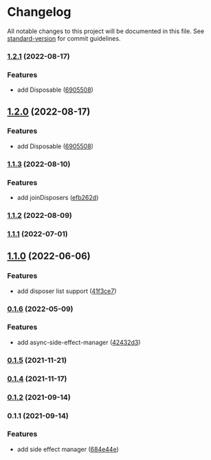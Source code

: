 # Changelog

All notable changes to this project will be documented in this file. See [standard-version](https://github.com/conventional-changelog/standard-version) for commit guidelines.

### [1.2.1](https://github.com/crimx/side-effect-manager/compare/v1.1.3...v1.2.1) (2022-08-17)


### Features

* add Disposable ([6905508](https://github.com/crimx/side-effect-manager/commit/69055089dfa9cb4bafb9618a58d3799ba5f4549a))

## [1.2.0](https://github.com/crimx/side-effect-manager/compare/v1.1.3...v1.2.0) (2022-08-17)


### Features

* add Disposable ([6905508](https://github.com/crimx/side-effect-manager/commit/69055089dfa9cb4bafb9618a58d3799ba5f4549a))

### [1.1.3](https://github.com/crimx/side-effect-manager/compare/v1.1.2...v1.1.3) (2022-08-10)


### Features

* add joinDisposers ([efb262d](https://github.com/crimx/side-effect-manager/commit/efb262d1b7d6388a3266b630529be5b4a1e59a37))

### [1.1.2](https://github.com/crimx/side-effect-manager/compare/v1.1.1...v1.1.2) (2022-08-09)

### [1.1.1](https://github.com/crimx/side-effect-manager/compare/v1.1.0...v1.1.1) (2022-07-01)

## [1.1.0](https://github.com/crimx/side-effect-manager/compare/v0.1.6...v1.1.0) (2022-06-06)


### Features

* add disposer list support ([41f3ce7](https://github.com/crimx/side-effect-manager/commit/41f3ce7596031696066ccd4a92c9e4183d91204e))

### [0.1.6](https://github.com/crimx/side-effect-manager/compare/v0.1.5...v0.1.6) (2022-05-09)


### Features

* add async-side-effect-manager ([42432d3](https://github.com/crimx/side-effect-manager/commit/42432d37df5fc025502e17d5858cf1dd1d3fc222))

### [0.1.5](https://github.com/crimx/side-effect-manager/compare/v0.1.4...v0.1.5) (2021-11-21)

### [0.1.4](https://github.com/crimx/side-effect-manager/compare/v0.1.2...v0.1.4) (2021-11-17)

### [0.1.2](https://github.com/crimx/side-effect-manager/compare/v0.1.1...v0.1.2) (2021-09-14)

### 0.1.1 (2021-09-14)


### Features

* add side effect manager ([684e44e](https://github.com/crimx/side-effect-manager/commit/684e44ec8b7bd7ba067e4b841a5179f51d29db16))
